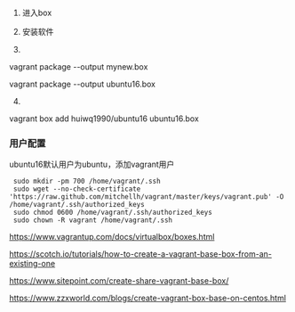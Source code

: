 

### 

1) 进入box

2) 安装软件

3) 

vagrant package --output mynew.box

vagrant package --output ubuntu16.box


4)
vagrant box add huiwq1990/ubuntu16 ubuntu16.box



### 用户配置

ubuntu16默认用户为ubuntu，添加vagrant用户
```
 sudo mkdir -pm 700 /home/vagrant/.ssh
 sudo wget --no-check-certificate 'https://raw.github.com/mitchellh/vagrant/master/keys/vagrant.pub' -O /home/vagrant/.ssh/authorized_keys
 sudo chmod 0600 /home/vagrant/.ssh/authorized_keys
 sudo chown -R vagrant /home/vagrant/.ssh
```



https://www.vagrantup.com/docs/virtualbox/boxes.html

https://scotch.io/tutorials/how-to-create-a-vagrant-base-box-from-an-existing-one

https://www.sitepoint.com/create-share-vagrant-base-box/

https://www.zzxworld.com/blogs/create-vagrant-box-base-on-centos.html